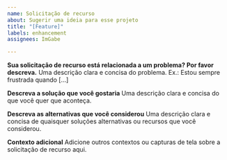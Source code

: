 ```yaml
---
name: Solicitação de recurso
about: Sugerir uma ideia para esse projeto
title: "[Feature]"
labels: enhancement
assignees: ImGabe

---
```


**Sua solicitação de recurso está relacionada a um problema? Por favor descreva.**
Uma descrição clara e concisa do problema. Ex.: Estou sempre frustrada quando [...]

**Descreva a solução que você gostaria**
Uma descrição clara e concisa do que você quer que aconteça.

**Descreva as alternativas que você considerou**
Uma descrição clara e concisa de quaisquer soluções alternativas ou recursos que você considerou.

**Contexto adicional**
Adicione outros contextos ou capturas de tela sobre a solicitação de recurso aqui.
